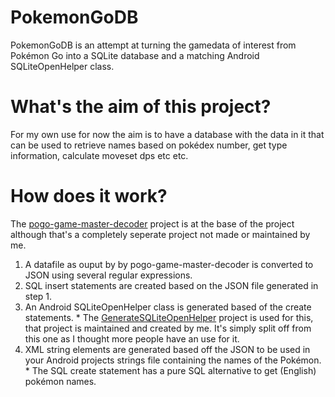 # PokemonGoDB
PokemonGoDB is an attempt at turning the gamedata of interest from Pokémon Go into a SQLite database and a matching Android SQLiteOpenHelper class.
# What's the aim of this project?
For my own use for now the aim is to have a database with the data in it that can be used to retrieve names based on pokédex number, get type information, calculate moveset dps etc etc.
# How does it work?
The [pogo-game-master-decoder](https://github.com/apavlinovic/pogo-game-master-decoder) project is at the base of the project although that's a completely seperate project not made or maintained by me. 
  1. A datafile as ouput by by pogo-game-master-decoder is converted to JSON using several regular expressions.
  2. SQL insert statements are created based on the JSON file generated in step 1.
  3. An Android SQLiteOpenHelper class is generated based of the create statements.
    * The [GenerateSQLiteOpenHelper](https://github.com/Axeia/GenerateSQLiteOpenHelper) project is used for this, that project is maintained and created by me. 
    It's simply split off from this one as I thought more people have an use for it.
  4. XML string elements are generated based off the JSON to be used in your Android projects strings file containing the names of the Pokémon.
    * The SQL create statement has a pure SQL alternative to get (English) pokémon names. 
